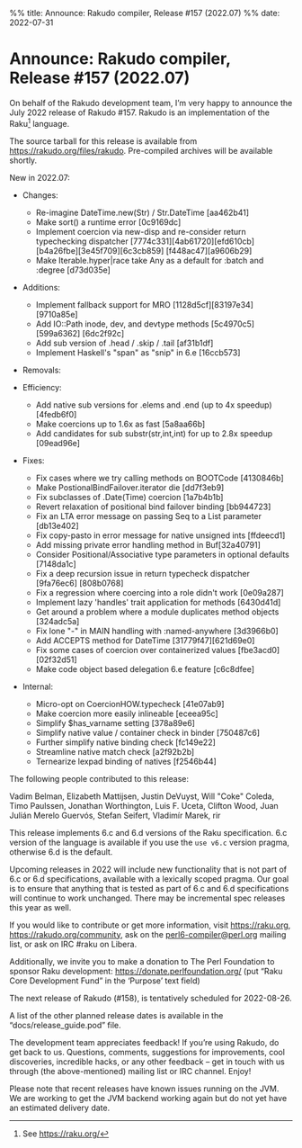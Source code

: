%% title: Announce: Rakudo compiler, Release #157 (2022.07)
%% date: 2022-07-31

# Announce: Rakudo compiler, Release #157 (2022.07)

On behalf of the Rakudo development team, I’m very happy to announce the
July 2022 release of Rakudo #157. Rakudo is an implementation of
the Raku[^1] language.

The source tarball for this release is available from
<https://rakudo.org/files/rakudo>.
Pre-compiled archives will be available shortly.

New in 2022.07:

+ Changes:
    + Re-imagine DateTime.new(Str) / Str.DateTime [aa462b41]
    + Make sort() a runtime error [0c9169dc]
    + Implement coercion via new-disp and re-consider return typechecking
      dispatcher [7774c331][4ab61720][efd610cb][b4a26fbe][3e45f709][6c3cb859]
      [f448ac47][a9606b29]
    + Make Iterable.hyper|race take Any as a default for :batch and :degree
      [d73d035e]

+ Additions:
    + Implement fallback support for MRO [1128d5cf][83197e34][9710a85e]
    + Add IO::Path inode, dev, and devtype methods [5c4970c5][599a6362]
      [6dc2f92c]
    + Add sub version of .head / .skip / .tail [af31b1df]
    + Implement Haskell's "span" as "snip" in 6.e [16ccb573]

+ Removals:

+ Efficiency:
    + Add native sub versions for .elems and .end (up to 4x speedup) [4fedb6f0]
    + Make coercions up to 1.6x as fast [5a8aa66b]
    + Add candidates for sub substr(str,int,int) for up to 2.8x speedup
      [09ead96e]

+ Fixes:
    + Fix cases where we try calling methods on BOOTCode [4130846b]
    + Make PostionalBindFailover.iterator die [dd7f3eb9]
    + Fix subclasses of .Date(Time) coercion [1a7b4b1b]
    + Revert relaxation of positional bind failover binding [bb944723]
    + Fix an LTA error message on passing Seq to a List parameter [db13e402]
    + Fix copy-pasto in error message for native unsigned ints [ffdeecd1]
    + Add missing private error handling method in Buf[32a40791]
    + Consider Positional/Associative type parameters in optional defaults
      [7148da1c]
    + Fix a deep recursion issue in return typecheck dispatcher [9fa76ec6]
      [808b0768]
    + Fix a regression where coercing into a role didn't work [0e09a287]
    + Implement lazy 'handles' trait application for methods [6430d41d]
    + Get around a problem where a module duplicates method objects [324adc5a]
    + Fix lone "-" in MAIN handling with :named-anywhere [3d3966b0]
    + Add ACCEPTS method for DateTime [31779f47][621d69e0]
    + Fix some cases of coercion over containerized values [fbe3acd0]
      [02f32d51]
    + Make code object based delegation 6.e feature [c6c8dfee]

+ Internal:
    + Micro-opt on CoercionHOW.typecheck [41e07ab9]
    + Make coercion more easily inlineable [eceea95c]
    + Simplify $has_varname setting [378a89e6]
    + Simplify native value / container check in binder [750487c6]
    + Further simplify native binding check [fc149e22]
    + Streamline native match check [a2f92b2b]
    + Ternearize lexpad binding of natives [f2546b44]

The following people contributed to this release:

Vadim Belman, Elizabeth Mattijsen, Justin DeVuyst, Will "Coke" Coleda,
Timo Paulssen, Jonathan Worthington, Luis F. Uceta, Clifton Wood,
Juan Julián Merelo Guervós, Stefan Seifert, Vladimír Marek, rir

This release implements 6.c and 6.d versions of the Raku specification.
6.c version of the language is available if you use the `use v6.c`
version pragma, otherwise 6.d is the default.

Upcoming releases in 2022 will include new functionality that is not
part of 6.c or 6.d specifications, available with a lexically scoped
pragma. Our goal is to ensure that anything that is tested as part of
6.c and 6.d specifications will continue to work unchanged. There may
be incremental spec releases this year as well.

If you would like to contribute or get more information, visit
<https://raku.org>, <https://rakudo.org/community>, ask on the
<perl6-compiler@perl.org> mailing list, or ask on IRC #raku on Libera.

Additionally, we invite you to make a donation to The Perl Foundation
to sponsor Raku development: <https://donate.perlfoundation.org/>
(put “Raku Core Development Fund” in the ‘Purpose’ text field)

The next release of Rakudo (#158), is tentatively scheduled for 2022-08-26.

A list of the other planned release dates is available in the
“docs/release_guide.pod” file.

The development team appreciates feedback! If you’re using Rakudo, do
get back to us. Questions, comments, suggestions for improvements, cool
discoveries, incredible hacks, or any other feedback – get in touch with
us through (the above-mentioned) mailing list or IRC channel. Enjoy!

Please note that recent releases have known issues running on the JVM.
We are working to get the JVM backend working again but do not yet have
an estimated delivery date.

[^1]: See <https://raku.org/>
